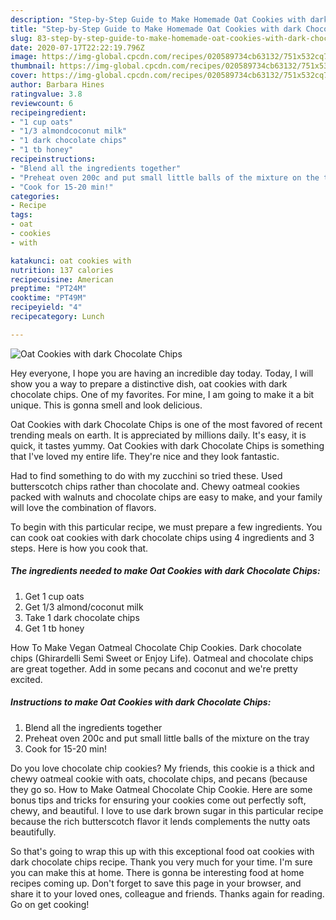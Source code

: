 ```yaml
---
description: "Step-by-Step Guide to Make Homemade Oat Cookies with dark Chocolate Chips"
title: "Step-by-Step Guide to Make Homemade Oat Cookies with dark Chocolate Chips"
slug: 83-step-by-step-guide-to-make-homemade-oat-cookies-with-dark-chocolate-chips
date: 2020-07-17T22:22:19.796Z
image: https://img-global.cpcdn.com/recipes/020589734cb63132/751x532cq70/oat-cookies-with-dark-chocolate-chips-recipe-main-photo.jpg
thumbnail: https://img-global.cpcdn.com/recipes/020589734cb63132/751x532cq70/oat-cookies-with-dark-chocolate-chips-recipe-main-photo.jpg
cover: https://img-global.cpcdn.com/recipes/020589734cb63132/751x532cq70/oat-cookies-with-dark-chocolate-chips-recipe-main-photo.jpg
author: Barbara Hines
ratingvalue: 3.8
reviewcount: 6
recipeingredient:
- "1 cup oats"
- "1/3 almondcoconut milk"
- "1 dark chocolate chips"
- "1 tb honey"
recipeinstructions:
- "Blend all the ingredients together"
- "Preheat oven 200c and put small little balls of the mixture on the tray"
- "Cook for 15-20 min!"
categories:
- Recipe
tags:
- oat
- cookies
- with

katakunci: oat cookies with 
nutrition: 137 calories
recipecuisine: American
preptime: "PT24M"
cooktime: "PT49M"
recipeyield: "4"
recipecategory: Lunch

---
```



![Oat Cookies with dark Chocolate Chips](https://img-global.cpcdn.com/recipes/020589734cb63132/751x532cq70/oat-cookies-with-dark-chocolate-chips-recipe-main-photo.jpg)

Hey everyone, I hope you are having an incredible day today. Today, I will show you a way to prepare a distinctive dish, oat cookies with dark chocolate chips. One of my favorites. For mine, I am going to make it a bit unique. This is gonna smell and look delicious.

Oat Cookies with dark Chocolate Chips is one of the most favored of recent trending meals on earth. It is appreciated by millions daily. It's easy, it is quick, it tastes yummy. Oat Cookies with dark Chocolate Chips is something that I've loved my entire life. They're nice and they look fantastic.

Had to find something to do with my zucchini so tried these. Used butterscotch chips rather than chocolate and. Chewy oatmeal cookies packed with walnuts and chocolate chips are easy to make, and your family will love the combination of flavors.


To begin with this particular recipe, we must prepare a few ingredients. You can cook oat cookies with dark chocolate chips using 4 ingredients and 3 steps. Here is how you cook that.

<!--inarticleads1-->

##### The ingredients needed to make Oat Cookies with dark Chocolate Chips:

1. Get 1 cup oats
1. Get 1/3 almond/coconut milk
1. Take 1 dark chocolate chips
1. Get 1 tb honey


How To Make Vegan Oatmeal Chocolate Chip Cookies. Dark chocolate chips (Ghirardelli Semi Sweet or Enjoy Life). Oatmeal and chocolate chips are great together. Add in some pecans and coconut and we&#39;re pretty excited. 

<!--inarticleads2-->

##### Instructions to make Oat Cookies with dark Chocolate Chips:

1. Blend all the ingredients together
1. Preheat oven 200c and put small little balls of the mixture on the tray
1. Cook for 15-20 min!


Do you love chocolate chip cookies? My friends, this cookie is a thick and chewy oatmeal cookie with oats, chocolate chips, and pecans (because they go so. How to Make Oatmeal Chocolate Chip Cookie. Here are some bonus tips and tricks for ensuring your cookies come out perfectly soft, chewy, and beautiful. I love to use dark brown sugar in this particular recipe because the rich butterscotch flavor it lends complements the nutty oats beautifully. 

So that's going to wrap this up with this exceptional food oat cookies with dark chocolate chips recipe. Thank you very much for your time. I'm sure you can make this at home. There is gonna be interesting food at home recipes coming up. Don't forget to save this page in your browser, and share it to your loved ones, colleague and friends. Thanks again for reading. Go on get cooking!
